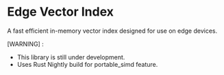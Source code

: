 # Edge Vector Index

A fast efficient in-memory vector index designed for use on edge devices.

[WARNING] : 
- This library is still under development. 
- Uses Rust Nightly build for portable_simd feature. 
